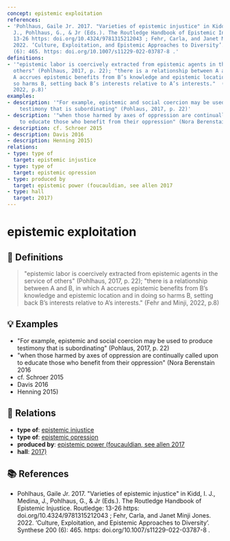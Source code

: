 ```yaml
---
concept: epistemic exploitation
references:
- 'Pohlhaus, Gaile Jr. 2017. "Varieties of epistemic injustice" in Kidd, I. J., Medina,
  J., Pohlhaus, G., & Jr (Eds.). The Routledge Handbook of Epistemic Injustice. Routledge:
  13-26 https: doi.org/10.4324/9781315212043 ; Fehr, Carla, and Janet Minji Jones.
  2022. ‘Culture, Exploitation, and Epistemic Approaches to Diversity’. Synthese 200
  (6): 465. https: doi.org/10.1007/s11229-022-03787-8 .'
definitions:
- '"epistemic labor is coercively extracted from epistemic agents in the service of
  others" (Pohlhaus, 2017, p. 22); "there is a relationship between A and B, in which
  A accrues epistemic benefits from B’s knowledge and epistemic location and in doing
  so harms B, setting back B’s interests relative to A’s interests."  (Fehr and Minji,
  2022, p.8)'
examples:
- description: '"For example, epistemic and social coercion may be used to produce
    testimony that is subordinating" (Pohlaus, 2017, p. 22)'
- description: '"when those harmed by axes of oppression are continually called upon
    to educate those who benefit from their oppression" (Nora Berenstain 2016'
- description: cf. Schroer 2015
- description: Davis 2016
- description: Henning 2015)
relations:
- type: type of
  target: epistemic injustice
- type: type of
  target: epistemic opression
- type: produced by
  target: epistemic power (foucauldian, see allen 2017
- type: hall
  target: 2017)
---
```


# epistemic exploitation

## 📖 Definitions

> "epistemic labor is coercively extracted from epistemic agents in the service of others" (Pohlhaus, 2017, p. 22); "there is a relationship between A and B, in which A accrues epistemic benefits from B’s knowledge and epistemic location and in doing so harms B, setting back B’s interests relative to A’s interests."  (Fehr and Minji, 2022, p.8)

## 💡 Examples

- "For example, epistemic and social coercion may be used to produce testimony that is subordinating" (Pohlaus, 2017, p. 22)
- "when those harmed by axes of oppression are continually called upon to educate those who benefit from their oppression" (Nora Berenstain 2016
- cf. Schroer 2015
- Davis 2016
- Henning 2015)

## 🔗 Relations

- **type of**: [epistemic injustice](./epistemic-injustice.md)
- **type of**: [epistemic opression](./epistemic-opression.md)
- **produced by**: [epistemic power (foucauldian, see allen 2017](./epistemic-power-foucauldian-see-allen-2017.md)
- **hall**: [2017)](./2017.md)

## 📚 References

- Pohlhaus, Gaile Jr. 2017. "Varieties of epistemic injustice" in Kidd, I. J., Medina, J., Pohlhaus, G., & Jr (Eds.). The Routledge Handbook of Epistemic Injustice. Routledge: 13-26 https: doi.org/10.4324/9781315212043 ; Fehr, Carla, and Janet Minji Jones. 2022. ‘Culture, Exploitation, and Epistemic Approaches to Diversity’. Synthese 200 (6): 465. https: doi.org/10.1007/s11229-022-03787-8 .
